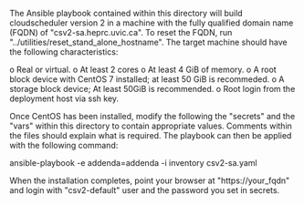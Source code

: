 The Ansible playbook contained within this directory will build cloudscheduler version 2
in a machine with the fully qualified domain name (FQDN) of "csv2-sa.heprc.uvic.ca". To
reset the FQDN, run "../utilities/reset_stand_alone_hostname". The target machine should
have the following characteristics:

   o Real or virtual.
   o At least 2 cores
   o At least 4 GiB of memory.
   o A root block device with CentOS 7 installed; at least 50 GiB is recommeded.
   o A storage block device; At least 50GiB is recommended.
   o Root login from the deployment host via ssh key.

Once CentOS has been installed, modify the following the "secrets" and the "vars" within
this directory to contain appropriate values. Comments within the files should explain what
is required. The playbook can then be applied with the following command:

   ansible-playbook -e addenda=addenda -i inventory csv2-sa.yaml

When the installation completes, point your browser at "https://your_fqdn" and login with
"csv2-default" user and the password you set in secrets.

